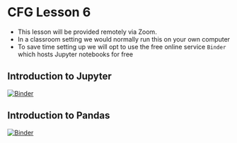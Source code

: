 # CFG Lesson 6

- This lesson will be provided remotely via Zoom.
- In a classroom setting we would normally run this on your own computer
- To save time setting up we will opt to use the free online service `Binder` which hosts Jupyter notebooks for free

## Introduction to Jupyter 

[![Binder](https://mybinder.org/badge_logo.svg)](https://mybinder.org/v2/gh/datajoely/qb-cfg-pandas.git/master?filepath=01_introduction_to_jupyter.ipynb)

## Introduction to Pandas

[![Binder](https://mybinder.org/badge_logo.svg)](https://mybinder.org/v2/gh/datajoely/qb-cfg-pandas.git/master?filepath=02_introduction_to_pandas.ipynb)
